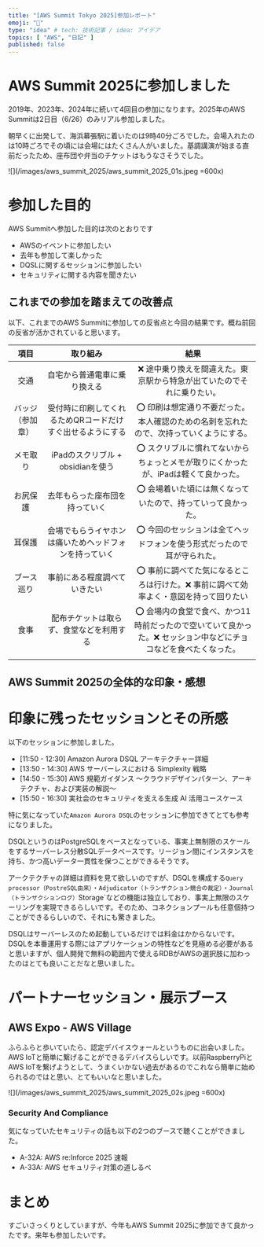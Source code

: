 ```yaml
---
title: "[AWS Summit Tokyo 2025]参加レポート"
emoji: "👏"
type: "idea" # tech: 技術記事 / idea: アイデア
topics: [ "AWS", "日記" ]
published: false
---
```


# AWS Summit 2025に参加しました

2019年、2023年、2024年に続いて4回目の参加になります。2025年のAWS Summitは2日目（6/26）のみリアル参加しました。

朝早くに出発して、海浜幕張駅に着いたのは9時40分ごろでした。会場入れたのは10時ごろでその頃には会場にはたくさん人がいました。基調講演が始まる直前だったため、座布団や弁当のチケットはもうなさそうでした。

![](/images/aws_summit_2025/aws_summit_2025_01s.jpeg =600x)

# 参加した目的

AWS Summitへ参加した目的は次のとおりです

- AWSのイベントに参加したい
- 去年も参加して楽しかった
- DQSLに関するセッションに参加したい
- セキュリティに関する内容を聞きたい

## これまでの参加を踏まえての改善点

以下、これまでのAWS Summitに参加しての反省点と今回の結果です。概ね前回の反省が活かされていると思います。

|    項目    |              取り組み              |                             結果                              |
|:--------:|:------------------------------:|:-----------------------------------------------------------:|
|    交通    |         自宅から普通電車に乗り換える         |            ❌ 途中乗り換えを間違えた。東京駅から特急が出ていたのでそれに乗りたい。             |
| バッジ（参加章） | 受付時に印刷してくれるためQRコードだけすぐ出せるようにする |        ⭕️ 印刷は想定通り不要だった。本人確認のための名刺を忘れたので、次持っていくようにする。        |
|   メモ取り   |    iPadのスクリブル + obsidianを使う    |        ⭕️ スクリブルに慣れてないからちょっとメモが取りにくかったが、iPadは軽くて良かった。        |
|   お尻保護   |        去年もらった座布団を持っていく         |              ⭕️ 会場着いた頃には無くなっていたので、持っていって良かった。               |
|   耳保護    |  会場でもらうイヤホンは痛いためヘッドフォンを持っていく   |            ⭕️ 今回のセッションは全てヘッドフォンを使う形式だったので耳が守られた。            |
|  ブース巡り   |         事前にある程度調べていきたい         |        ⭕️ 事前に調べてた気になるところは行けた。❌ 事前に調べて効率よく・意図を持って回りたい        |
|    食事    |      配布チケットは取らず、食堂などを利用する      | ⭕️ 会場内の食堂で食べ、かつ11時前だったので空いていて良かった。❌ セッション中などにチョコなどを食べたくなった。 |
|          |                                |                                                             |



## AWS Summit 2025の全体的な印象・感想

# 印象に残ったセッションとその所感

以下のセッションに参加しました。

- [11:50 - 12:30] Amazon Aurora DSQL アーキテクチャー詳細
- [13:50 - 14:30] AWS サーバーレスにおける Simplexity 戦略
- [14:50 - 15:30] AWS 規範ガイダンス 〜クラウドデザインパターン、アーキテクチャ、および実装の解説〜
- [15:50 - 16:30] 実社会のセキュリティを支える生成 AI 活用ユースケース

特に気になっていた`Amazon Aurora DSQL`のセッションに参加できてとても参考になりました。

DSQLというのはPostgreSQLをベースとなっている、事実上無制限のスケールをするサーバーレス分散SQLデータベースです。リージョン間にインスタンスを持ち、かつ高いデータ一貫性を保つことができるそうです。

アークテクチャの詳細は資料を見て欲しいのですが、DSQLを構成する`Query processor（PostreSQL由来）`・`Adjudicator（トランザクション競合の裁定）`・`Journal（トランザクションログ）`Storage`などの機能は独立しており、事実上無限のスケーリングを実現できるらしいです。そのため、コネクションプールも任意個持つことができるらしいので、それにも驚きました。

DSQLはサーバーレスのため起動しているだけでは料金はかからないです。DSQLを本番運用する際にはアプリケーションの特性などを見極める必要があると思いますが、個人開発で無料の範囲内で使えるRDBがAWSの選択肢に加わったのはとても良いことだなと思いました。

# パートナーセッション・展示ブース

## AWS Expo - AWS Village

ふらふらと歩いていたら、認定デバイスウォールというものに出会いました。AWS IoTと簡単に繋げることができるデバイスらしいです。以前RaspberryPiとAWS IoTを繋げようとして、うまくいかない過去があるのでこれなら簡単に始められるのではと思い、とてもいいなと思いました。

![](/images/aws_summit_2025/aws_summit_2025_02s.jpeg =600x)

### Security And Compliance

気になっていたセキュリティの話も以下の2つのブースで聴くことができました。

- A-32A: AWS re:Inforce 2025 速報
- A-33A: AWS セキュリティ対策の道しるべ


# まとめ

すごいさっくりとしていますが、今年もAWS Summit 2025に参加できて良かったです。来年も参加したいです。
